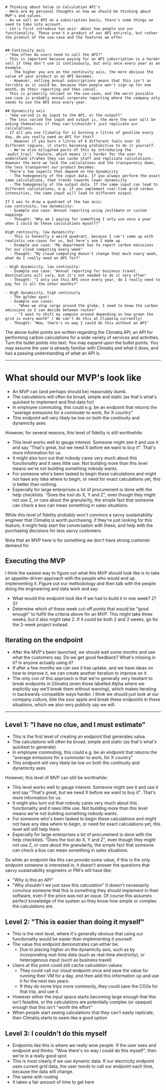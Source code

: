 ```
# Thinking about Value in Calculation API's
- Here are my personal thoughts on how we should be thinking about MVP's and values.
- As we sell an API on a subscription basis, there's some things we need to take into account.
- Let's first introduce two axis' about how people use our functionality. These aren't a product of our API entirely, but rather the product of the use-case and the features we offer


## Continuity axis
- "How often do users need to call the API?"
- This is important because paying for an API subscription is a harder sell if they don't use it continuously, but only once every year as an example.
  - The higher you are on the continuity axis, the more obvious the value of your product as an API becomes.
  - However, selling annual subscriptions means that this isn't as terrible as it could be, because then people won't sign up for one month, do their reporting and then cancel. 
- This is primarily reliant on the use-case, and the worst possible use-case is probably annual corporate reporting where the company only needs to use the API once every year.

## Dynamicity axis
- "How varied is my input to the API, or the output?"
- The less varied the input and output is, the more the user will be asking themselves if they can't/shouldn't just replicate our calculations.
- If all you use Climatiq for is burning x litres of gasoline every day, do you really need an API for that?
  - However if you burn x litres of 6 different fuels over 15 different regions, it starts becoming prohibitive to do it yourself.
  - We've also mitigated parts of this by introducing the `audit_trail` feature, which means it's harder for the user to understand if/when they can cache stuff and replicate calculations. However the more we lock the calculations and the transparency down, the less transparent our product becomes.
- There's two aspects that depend on the dynamicity
  - The homogeneity of the input data. If you always perform the exact same calculations, that trends towards lower dynamicity
  - The homogeneity of the output data. If the same input can lead to different calculations, e.g. if you implement real-time grid carbon intensities, the same input will lead to different output.

If I was to draw a quadrant of the two axis:
Low continuity, low dynamicity:
  - Example use case: Annual reporting using /estimate or custom mappings
  - Thought: "Why am I paying for something I only use once a year when I could do these calculations myself?"

High continuity, low dynamicity:
  - This is honestly a weird quadrant, because I can't come up with realistic use-cases for us, but here's one I made up
  - Example use case: "My department has to report carbon emissions for our cloud computing every week"
  - Thought: "My cloud computing doesn't change that much every week, what do I really need an API for?"

- High dynamicity, low continuity:
  - Example use case: "Annual reporting for business travel. Destinations will vary, but it's not needed to do it very often"
  - Thought: "I only use this API once every year, do I really need to pay for it all the other months?"

- High dynamicity, high continuity
  - The golden spot!
  - Example use cases:
    - "When we ship cargo around the globe, I need to know the carbon emissions so I can decide between routes"
    - "I want to shift my compute around depending on how green the grid is every month" ( We can't do this at Climatiq currently)
  - Thought: "Wow, there's no way I could do this without an API"
```

The above bullet points are written regarding the Climatiq API, an API for performing carbon calculations for a wide variety of services and activities.
Turn the bullet points into text. You may expand upon the bullet points. You may assume the user is already familiar with Climatiq and what it does, and has a passing
understanding of what an API is.

---
# What should our MVP's look like

- An MVP can (and perhaps should be) reasonably dumb.
- The calculations will often be broad, simple and static (as that's what's quickest to implement and find data for)
- In employee commuting, this could e.g. be an endpoint that returns the "average emissions for a commuter to work, for X country"
- This endpoint will very likely be low on both the continuity and dynamicity axes

However, for several reasons, this level of fidelity is still worthwhile:
- This level works well to gauge interest. Someone might see it and use it and say "That's great, but we need X before we want to buy it". That's more information for us.
- It might also turn out that nobody cares very much about this functionality and it sees little use. Not building more than this level means we're not building something nobody wants.
- For someone who's been tasked to begin these calculations and might not have any idea where to begin, or need for exact calculations yet, this is better than nothing.
- Especially for large enterprises a lot of procurement is done with the help checklists. "Does the tool do X, Y and Z", even though they might not use Z, or care about the granularity, the simple fact that someone can check a box can mean something in sales situations.

While this level of fidelity probably won't convince a savvy sustainability engineer that Climatiq is worth purchasing, if they're just looking for this feature, it might help start the conversation with these, and help with the purchasing decisions for less savvy customers.

Note that an MVP here is for something we don't have strong customer demand for.

## Executing the MVP
I think the easiest way to figure out what this MVP should look like is to take an appetite-driven approach with the people who would end up implementing it.
Figure out our methodology and then talk with the people doing the engineering and data work and say:
- What would this endpoint look like if we had to build it in one week? 2? 3?
- Determine which of these week cut-off points that would be "good enough" to fulfill the criteria above for an MVP. This might take three weeks, but it also might take 2. If it could be both 2 and 3 weeks, go for the 2-week project instead.

## Iterating on the endpoint
- After the MVP's been launched, we should wait some months and see what the customers say. Do we get good feedback? What's missing in it? Is anyone actually using it?
- If after a few months we can see it has uptake, and we have ideas on how to improve it, we can create another iteration to improve on it
- The only con of this approach is that we're generally very hesitant to break endpoints in Climatiq (even those labelled Alpha where we explicitly say we'll break them without warning), which makes iterating in backwards-compatible ways harder. I think we should just look at our company culture, bite the sour apple and break these endpoints in these situations, which we also very publicly say we will.


----

## Level 1: "I have no clue, and I must estimate"
- This is the first level of creating an endpoint that generates value.
- The calculations will often be broad, simple and static (as that's what's quickest to generate)
- In employee commuting, this could e.g. be an endpoint that returns the "average emissions for a commuter to work, for X country"
- This endpoint will very likely be low on both the continuity and dynamicity axes

However, this level of MVP can still be worthwhile:
  - This level works well to gauge interest. Someone might see it and use it and say "That's great, but we need X before we want to buy it". That's more information for us. 
  - It might also turn out that nobody cares very much about this functionality and it sees little use. Not building more than this level means we're not building something nobody wants.
  - For someone who's been tasked to begin these calculations and might not have any idea where to begin, or need for exact calculations yet, this level will still help them.
  - Especially for large enterprises a lot of procurement is done with the help checklists. "Does the tool do X, Y and Z", even though they might not use Z, or care about the granularity, the simple fact that someone can check a box can mean something in sales situations.

So while an endpoint like this can provide some value, if this is the only endpoint someone is interested in, it doesn't answer the questions that savvy sustainability engineers or PM's will have like:
- "Why is this an API"
- "Why shouldn't we just save this calculation"
It doesn't necessarily convince someone that this is something they should implement in their software, even if the price was not an issue. Of course this assumes perfect knowledge of the system so they know how simple or complex the calculations are.

## Level 2: "This is easier than doing it myself"
- This is the next level, where it's generally obvious that using our functionality would be easier than implementing it yourself.
- The value this endpoint demonstrates can either be:
  - Due to placing higher on the dynamicity axis, such as by incorporating real-time data (such as real-time electricity), or heterogenous input (such as business travel)
- Users at this point could still cache calculation values:
    - They could call our cloud endpoint once and save the value for running their VM for a day, and then add this information up and use it for the next two years.
    - If they do some trips more commonly, they could save the CO2e for that trip, and use it.
- However either the input space starts becoming large enough that this isn't feasible, or the calculations are potentially complex (or opaque) enough that this isn't "worth the effort"
- When people start seeing calculations that they can't easily replicate, then Climatiq starts to seem like a good option

## Level 3: I couldn't do this myself
- Endpoints like this is where we really wow people. If the user sees and endpoint and thinks: "Wow there's no way I could do this myself", then we're in a really good spot.
- This is most clearly if we use dynamic data. If our electricity endpoint uses current grid data, the user _needs_ to call our endpoint each time, because the data will change.
- The same with routing
- It takes a fair amount of time to get here

